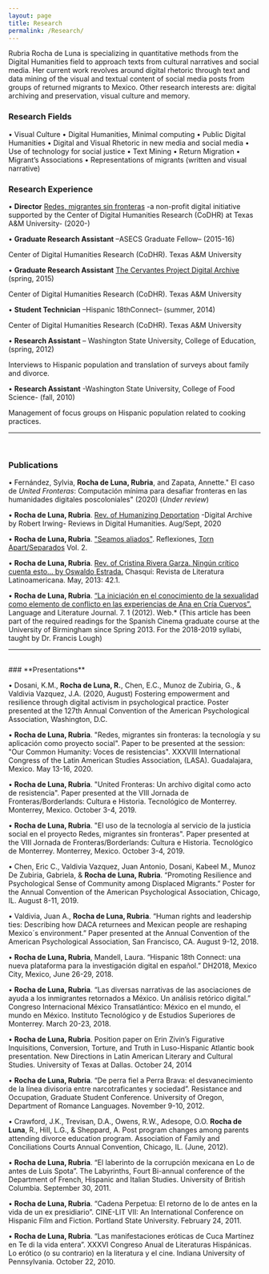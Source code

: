 ```yaml
---
layout: page
title: Research
permalink: /Research/
---
```


Rubria Rocha de Luna is specializing in quantitative methods from the Digital Humanities field to approach texts from cultural narratives and social media. Her current work revolves around digital rhetoric through text and data mining of the visual and textual content of social media posts from groups of returned migrants to Mexico. Other research interests are: digital archiving and preservation, visual culture and memory.

### **Research Fields**

•	Visual Culture
•	Digital Humanities, Minimal computing
•	Public Digital Humanities
•	Digital and Visual Rhetoric in new media and social media
•	Use of technology for social justice
•	Text Mining
•	Return Migration
•	Migrant’s Associations
•	Representations of migrants (written and visual narrative)


### **Research Experience**

•  **Director** [Redes, migrantes sin fronteras] -a non-profit digital initiative supported by the Center of Digital Humanities Research (CoDHR) at Texas A&M University- (2020-)

•  **Graduate Research Assistant**  –ASECS Graduate Fellow– (2015-16)

Center of Digital Humanities Research (CoDHR). Texas A&M University

•  **Graduate Research Assistant** [The Cervantes Project Digital Archive] (spring, 2015)

Center of Digital Humanities Research (CoDHR). Texas A&M University

•  **Student Technician**  –Hispanic 18thConnect–  (summer, 2014)

Center of Digital Humanities Research (CoDHR). Texas A&M University

•	**Research Assistant** – Washington State University, College of Education, (spring, 2012)

Interviews to Hispanic population and translation of surveys about family and divorce.


•	**Research Assistant** -Washington State University, College of Food Science- (fall, 2010)

Management of focus groups on Hispanic population related to cooking practices.

--------------------------------------------------------------------------------
<br>

### **Publications**

• Fernández, Sylvia, **Rocha de Luna, Rubria**, and Zapata, Annette." El caso de *United Fronteras*: Computación mínima para desafiar fronteras en las humanidades digitales poscoloniales" (2020) (*Under review*)

• **Rocha de Luna, Rubria**. [Rev. of Humanizing Deportation] -Digital Archive by Robert Irwing- Reviews in Digital Humanities. Aug/Sept, 2020

•	**Rocha de Luna, Rubria**. ["Seamos aliados"]. Reflexiones, [Torn Apart/Separados] Vol. 2.

•	**Rocha de Luna, Rubria**. [Rev. of Cristina Rivera Garza. Ningún crítico cuenta esto… by Oswaldo Estrada.] Chasqui: Revista de Literatura Latinoamericana. May, 2013: 42.1.

•	**Rocha de Luna, Rubria**. [“La iniciación en el conocimiento de la sexualidad como elemento de conflicto en las experiencias de Ana en Cría Cuervos”.] Language and Literature Journal. 7. 1 (2012). Web.* (This article has been part of the required readings for the Spanish Cinema graduate course at the University of Birmingham since Spring 2013. For the 2018-2019 syllabi, taught by Dr. Francis Lough)


------------------------------------------------------------------------
<br>
### **Presentations**

• Dosani, K.M., **Rocha de Luna, R.**, Chen, E.C., Munoz de Zubiria, G., & Valdivia Vazquez, J.A. (2020, August) Fostering empowerment and resilience through digital activism in psychological practice. Poster presented at the 127th Annual Convention of the American Psychological Association, Washington, D.C.

•	**Rocha de Luna, Rubria**. "Redes, migrantes sin fronteras: la tecnología y su aplicación como proyecto social". Paper to be presented at the session: "Our Common Humanity: Voces de resistencias". XXXVIII International Congress of the Latin American Studies Association, (LASA).  Guadalajara, Mexico. May 13-16, 2020.

•	**Rocha de Luna, Rubria**. "United Fronteras: Un archivo digital como acto de resistencia". Paper presented at the VIII Jornada de Fronteras/Borderlands: Cultura e Historia. Tecnológico de Monterrey. Monterrey, Mexico. October 3-4, 2019.

•	**Rocha de Luna, Rubria**. "El uso de la tecnología al servicio de la justicia social en el proyecto Redes, migrantes sin fronteras". Paper presented at the VIII Jornada de Fronteras/Borderlands: Cultura e Historia. Tecnológico de Monterrey. Monterrey, Mexico. October 3-4, 2019.

•	Chen, Eric C., Valdivia Vazquez, Juan Antonio, Dosani, Kabeel M., Munoz De Zubiria, Gabriela, & **Rocha de Luna, Rubria**.  “Promoting Resilience and Psychological Sense of Community among Displaced Migrants.” Poster for the Annual Convention of the American Psychological Association, Chicago, IL. August 8-11, 2019.

•	Valdivia, Juan A., **Rocha de Luna, Rubria**. “Human rights and leadership ties: Describing how DACA returnees and Mexican people are reshaping Mexico´s environment.” Paper presented at the Annual Convention of the American Psychological Association, San Francisco, CA. August 9-12, 2018.

•	**Rocha de Luna, Rubria**, Mandell, Laura. “Hispanic 18th Connect: una nueva plataforma para la investigación digital en español.” DH2018, Mexico City, Mexico, June 26-29, 2018.

•	**Rocha de Luna, Rubria**. “Las diversas narrativas de las asociaciones de ayuda a los inmigrantes retornados a México. Un análisis retórico digital.” Congreso Internacional México Transatlántico: México en el mundo, el mundo en México. Instituto Tecnológico y de Estudios Superiores de Monterrey. March 20-23, 2018.

•	**Rocha de Luna, Rubria**. Position paper on Erin Zivin’s Figurative Inquisitions, Conversion, Torture, and Truth in Luso-Hispanic Atlantic book presentation. New Directions in Latin American Literary and Cultural Studies. University of Texas at Dallas. October 24, 2014

•	**Rocha de Luna, Rubria**. “De perra fiel a Perra Brava: el desvanecimiento de la línea divisoria entre narcotraficantes y sociedad”. Resistance and Occupation, Graduate Student Conference. University of Oregon, Department of Romance Languages. November 9-10, 2012.

•	Crawford, J.K., Trevisan, D.A., Owens, R.W., Adesope, O.O. **Rocha de Luna**, R., Hill, L.G., & Sheppard, A. Post program changes among parents attending divorce education program. Association of Family and Conciliations Courts Annual Convention, Chicago, IL. (June, 2012).

•	**Rocha de Luna, Rubria**. “El laberinto de la corrupción mexicana en Lo de antes de Luis Spota”. The Labyrinths, Fourt Bi-annual conference of the Department of French, Hispanic and Italian Studies. University of British Columbia. September 30, 2011.

•	**Rocha de Luna, Rubria**. “Cadena Perpetua: El retorno de lo de antes en la vida de un ex presidiario”. CINE-LIT VII: An International Conference on Hispanic Film and Fiction. Portland State University. February 24, 2011.

•	**Rocha de Luna, Rubria**. “Las manifestaciones eróticas de Cuca Martínez en Te di la vida entera”. XXXVI Congreso Anual de Literaturas Hispánicas. Lo erótico (o su contrario) en la literatura y el cine. Indiana University of Pennsylvania. October 22, 2010.


[Redes, migrantes sin fronteras]:http://redes.dh.tamu.edu/
[The Cervantes Project Digital Archive]:http://cervantes.tamu.edu/
["Seamos aliados"]:http://xpmethod.plaintext.in/torn-apart/reflections/rubria_rocha.html
[Rev. of Cristina Rivera Garza. Ningún crítico cuenta esto… by Oswaldo Estrada.]:https://go.gale.com/ps/anonymous?id=GALE%7CA344496453&sid=googleScholar&v=2.1&it=r&linkaccess=abs&issn=01458973&p=AONE&sw=w
[“La iniciación en el conocimiento de la sexualidad como elemento de conflicto en las experiencias de Ana en Cría Cuervos”.]:https://lljournal.commons.gc.cuny.edu/2012-1-rocha-texto/
[Rev. of Humanizing Deportation]:https://reviewsindh.pubpub.org/pub/humanizing-deportation/release/2
[Torn Apart/Separados]:http://xpmethod.plaintext.in/torn-apart/
